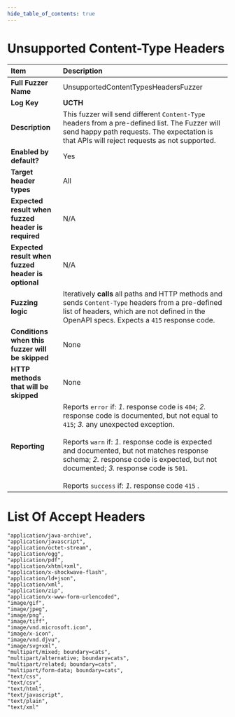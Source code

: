 ```yaml
--- 
hide_table_of_contents: true
---
```


# Unsupported Content-Type Headers

| Item                                               | Description                                                                                                                                                                                                                                                                                                                                                                                          |
|:---------------------------------------------------|:-----------------------------------------------------------------------------------------------------------------------------------------------------------------------------------------------------------------------------------------------------------------------------------------------------------------------------------------------------------------------------------------------------|
| **Full Fuzzer Name**                               | UnsupportedContentTypesHeadersFuzzer                                                                                                                                                                                                                                                                                                                                                                 |
| **Log Key**                                        | **UCTH**                                                                                                                                                                                                                                                                                                                                                                                             |
| **Description**                                    | This fuzzer will send different `Content-Type` headers from a pre-defined list. The Fuzzer will send happy path requests. The expectation is that APIs will reject requests as not supported.                                                                                                                                                                                                        |
| **Enabled by default?**                            | Yes                                                                                                                                                                                                                                                                                                                                                                                                  |
| **Target header types**                            | All                                                                                                                                                                                                                                                                                                                                                                                                  |
| **Expected result when fuzzed header is required** | N/A                                                                                                                                                                                                                                                                                                                                                                                                  |
| **Expected result when fuzzed header is optional** | N/A                                                                                                                                                                                                                                                                                                                                                                                                  |
| **Fuzzing logic**                                  | Iteratively **calls** all paths and HTTP methods and sends `Content-Type` headers from a pre-defined list of headers, which are not defined in the OpenAPI specs. Expects a `415` response code.                                                                                                                                                                                                     |
| **Conditions when this fuzzer will be skipped**    | None                                                                                                                                                                                                                                                                                                                                                                                                 |
| **HTTP methods that will be skipped**              | None                                                                                                                                                                                                                                                                                                                                                                                                 |
| **Reporting**                                      | Reports `error` if: *1.* response code is `404`; *2.* response code is documented, but not equal to `415`; *3.* any unexpected exception. <br/><br/> Reports `warn` if: *1.* response code is expected and documented, but not matches response schema; *2.* response code is expected, but not documented; *3.* response code is `501`. <br/><br/> Reports `success` if: *1.* response code `415` . | 

# List Of Accept Headers

```
"application/java-archive",
"application/javascript",
"application/octet-stream",
"application/ogg",
"application/pdf",
"application/xhtml+xml",
"application/x-shockwave-flash",
"application/ld+json",
"application/xml",
"application/zip",
"application/x-www-form-urlencoded",
"image/gif",
"image/jpeg",
"image/png",
"image/tiff",
"image/vnd.microsoft.icon",
"image/x-icon",
"image/vnd.djvu",
"image/svg+xml",
"multipart/mixed; boundary=cats",
"multipart/alternative; boundary=cats",
"multipart/related; boundary=cats",
"multipart/form-data; boundary=cats",
"text/css",
"text/csv",
"text/html",
"text/javascript",
"text/plain",
"text/xml"
```